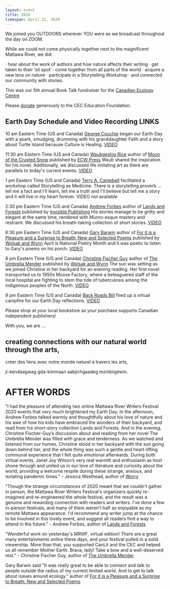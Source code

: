 ```yaml
---
layout: event
title: 2020
timespan: April 22, 2020
---
```


We joined you OUTDOORS wherever YOU were as we broadcast throughout the day on ZOOM.

While we could not come physically together next to the magnificent Mattawa River, we did:
 
·      hear about the work of authors and how nature affects their writing
·      get taken to their ‘sit spot’
·      come together from all parts of the world
·      acquire a new lens on nature
·      participate in a Storytelling Workshop
·      and connected our community with stories.



This was our 5th annual Book Talk fundraiser for the [Canadian Ecology Centre](https://www.canadianecology.ca/)

Please [donate](https://www.canadianecology.ca/donate/) generously to the CEC Education Foundation.

## Earth Day Schedule and Video Recording LINKS

10 am Eastern Time (US and Canada)
<i class="fa fa-microphone" aria-hidden="true"></i> [George Couchie](http://www.nativeawarenesstraining.ca/)
began our Earth Day with a spark, smudging, drumming with his granddaughter Faith and a story about Turtle Island because Culture is Healing. [VIDEO](https://youtu.be/KzoLnhu87-k)


11:30 am Eastern Time (US and Canada) 
<i class="fa fa-microphone" aria-hidden="true"></i> [Waubgeshig Rice](https://www.waub.ca/about/) author of [Moon of the Crusted Snow](https://ecwpress.com/products/moon-of-the-crusted-snow?_pos=1&_sid=9ef8128d3&_ss=r) published by [ECW Press](https://ecwpress.com/) Waub shared the inspiration for his novel. Additionally, we discussed life imitating art as there are parallels to today's current events. [VIDEO](https://youtu.be/n2f-gSqE4C0)


1 pm Eastern Time (US and Canada)
<i class="fa fa-microphone" aria-hidden="true"></i>  [Terry A. Campbell](https://www.nipissingu.ca/users/terry-campbell)  facilitated a workshop called Storytelling as Medicine. There is a storytelling proverb ... tell me a fact and I'll learn, tell me a truth and I'll believe but tell me a story and it will live in my heart forever. VIDEO not available


2:30 pm Eastern Time (US and Canada)
<i class="fa fa-microphone" aria-hidden="true"></i>  [Andrew Forbes](https://andrewgforbes.com/) author of [Lands and Forests](https://invisiblepublishing.com/product/lands-and-forests/) published by [Invisible Publishing](https://invisiblepublishing.com/)
His stories manage to be gritty and elegant at the same time, rendered with Munro-esque mastery and restraint. We discussed his breath-taking collection of short stories. [VIDEO](https://youtu.be/Po42wxM82AM)


6:30 pm Eastern Time (US and Canada)
<i class="fa fa-microphone" aria-hidden="true"></i>  [Gary Barwin](https://garybarwin.com/) author of [For it is a Pleasure and a Surprise to Breath: New and Selected Poems](https://bookstore.wolsakandwynn.ca/products/for-it-is-a-pleasure-and-a-surprise-to-breathe) published by [Wolsak and Wynn](https://www.wolsakandwynn.ca/)
April is National Poetry Month and it was poetic to listen to Gary's poems on his porch. [VIDEO](https://youtu.be/CcXUGArS9Oc)


8 pm Eastern Time (US and Canada)
<i class="fa fa-microphone" aria-hidden="true"></i>  [Christine Fischer Guy](http://www.christinefischerguy.com/) author of [The Umbrella Mender](https://bookstore.wolsakandwynn.ca/products/the-umbrella-mender) published by [Wolsak and Wynn](https://www.wolsakandwynn.ca/)
The sun was setting as we joined Christine in her backyard for an evening reading. Her first novel transported us to 1950s Moose Factory, where a beleaguered staff of the local hospital are fighting to stem the tide of tuberculosis among the indigenous peoples of the North. [VIDEO](https://youtu.be/16yAJguId2c)


9 pm Eastern Time (US and Canada)
<i class="fa fa-microphone" aria-hidden="true"></i>  [Back Roads Bill](https://www.steerto.com/?page_id=72) fired up a virtual campfire for our Earth Day reflections. [VIDEO](https://youtu.be/dpFA-nkwcVo)


Please shop at your local bookstore as your purchase supports Canadian independent publishers!

With you, we are ... 

## creating connections with our natural world through the arts,

créer des liens avec notre monde naturel à travers les arts,

ji-kendaagwag gda-kiimnaan aabjichgaadeg mzinbiigewin.



# AFTER WORDS

"I had the pleasure of attending two online Mattawa River Writers Festival 2020 events that very much brightened my Earth Day: In the afternoon, Andrew Forbes talked warmly and thoughtfully about his love of nature and his awe of how his kids have embraced the wonders of their backyard, and read from his short-story collection Lands and Forests. And in the evening, Christine Fischer-Guy’s discussion about and reading from her novel The Umbrella Mender was filled with grace and tenderness. As we watched and listened from our homes, Christine stood in her backyard with the sun going down behind her, and the whole thing was such a gentle and heart-lifting communal experience that I felt quite emotional afterwards. During both virtual events, Janet Joy Wilson’s very real warmth and enthusiasm as host shone through and united us in our love of literature and curiosity about the world, providing a welcome respite during these strange, anxious, and isolating pandemic times."  - Jessica Westhead, author of [Worry](https://www.harpercollins.ca/9781443458856/worry/)


"Though the strange circumstances of 2020 meant that we couldn't gather in person, the Mattawa River Writers Festival's organizers quickly re-imagined and re-engineered the whole festival, and the result was a genuine and rewarding connection with readers and writers. I've done a few in-person festivals, and many of them weren't half as enjoyable as my remote Mattawa appearance. I'd recommend any writer jump at the chance to be involved in this lovely event, and suggest all readers find a way to attend in the future." - Andrew Forbes, author of [Lands and Forests](https://invisiblepublishing.com/product/lands-and-forests/) 

"Wonderful work on yesterday's MRWF, virtual edition! There are a great many entertainments online these days, and your festival pulled in a solid viewership. More than that, you supported CanLit and the CEC and helped us all remember Mother Earth. Brava, lady! Take a bow and a well-deserved rest." - Christine Fischer Guy, author of [The Umbrella Mender](https://bookstore.wolsakandwynn.ca/products/the-umbrella-mender)

Gary Barwin said "It was really great to be able to connect and talk to people outside the radius of my current limited world. And to get to talk about issues around ecology." author of [For it is a Pleasure and a Surprise to Breath: New and Selected Poems](https://bookstore.wolsakandwynn.ca/products/for-it-is-a-pleasure-and-a-surprise-to-breathe)
